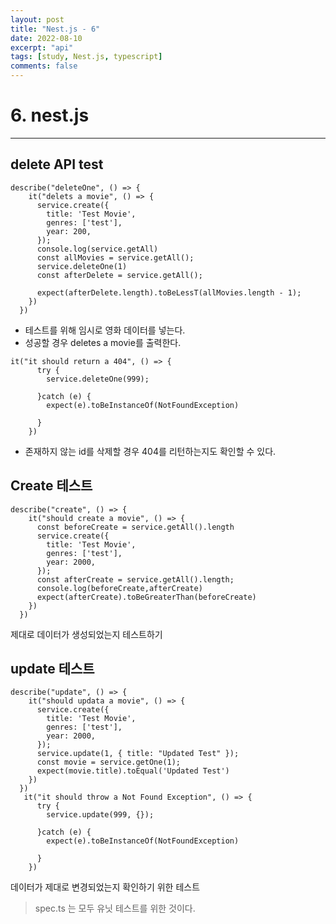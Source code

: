 ```yaml
---
layout: post
title: "Nest.js - 6"
date: 2022-08-10
excerpt: "api"
tags: [study, Nest.js, typescript]
comments: false
---
```


# 6. nest.js

---

## delete API test

```
describe("deleteOne", () => {
    it("delets a movie", () => {
      service.create({
        title: 'Test Movie',
        genres: ['test'],
        year: 200,
      });
      console.log(service.getAll)
      const allMovies = service.getAll();
      service.deleteOne(1)
      const afterDelete = service.getAll();

      expect(afterDelete.length).toBeLessT(allMovies.length - 1);
    })
  })
```

- 테스트를 위해 임시로 영화 데이터를 넣는다.
- 성공할 경우 deletes a movie를 출력한다.

```
it("it should return a 404", () => {
      try {
        service.deleteOne(999);

      }catch (e) {
        expect(e).toBeInstanceOf(NotFoundException)

      }
    })
```

- 존재하지 않는 id를 삭제할 경우 404를 리턴하는지도 확인할 수 있다.

## Create 테스트

```
describe("create", () => {
    it("should create a movie", () => {
      const beforeCreate = service.getAll().length
      service.create({
        title: 'Test Movie',
        genres: ['test'],
        year: 2000,
      });
      const afterCreate = service.getAll().length;
      console.log(beforeCreate,afterCreate)
      expect(afterCreate).toBeGreaterThan(beforeCreate)
    })
  })
```

제대로 데이터가 생성되었는지 테스트하기

## update 테스트

```
describe("update", () => {
    it("should updata a movie", () => {
      service.create({
        title: 'Test Movie',
        genres: ['test'],
        year: 2000,
      });
      service.update(1, { title: "Updated Test" });
      const movie = service.getOne(1);
      expect(movie.title).toEqual('Updated Test')
    })
  })
   it("it should throw a Not Found Exception", () => {
      try {
        service.update(999, {});

      }catch (e) {
        expect(e).toBeInstanceOf(NotFoundException)

      }
    })
```

데이터가 제대로 변경되었는지 확인하기 위한 테스트

> spec.ts 는 모두 유닛 테스트를 위한 것이다.
